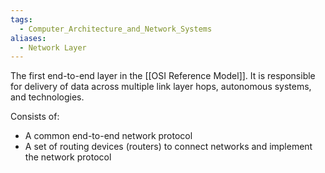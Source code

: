```yaml
---
tags:
  - Computer_Architecture_and_Network_Systems
aliases:
  - Network Layer
---
```

The first end-to-end layer in the [[OSI Reference Model]]. It is responsible for delivery of data across multiple link layer hops, autonomous systems, and technologies.

Consists of:
- A common end-to-end network protocol
- A set of routing devices (routers) to connect networks and implement the network protocol